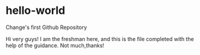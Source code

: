 # hello-world
Change's first Github Repository

Hi very guys!
I am the freshman here, and this is the file completed with the help of the guidance.
Not much,thanks!
